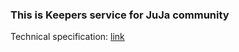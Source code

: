 
### This is Keepers service for JuJa community

Technical specification: [link](https://github.com/JujaLabs/docs/tree/master/architecture/keepers)